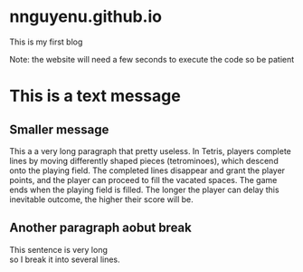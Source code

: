 # nnguyenu.github.io
This is my first blog

Note: the website will need a few seconds to execute the code so be patient


<html>
  <head>
    <meta charset="utf-8">
  </head>
  <body>
        <h1>This is a text message</h1>
        <h2>Smaller message</h2>
        <p>This a a very long paragraph that pretty useless. In Tetris, players complete lines by moving differently shaped pieces (tetrominoes), which descend onto the playing field. The completed lines disappear and grant the player points, and the player can proceed to fill the vacated spaces. The game ends when the playing field is filled. The longer the player can delay this inevitable outcome, the higher their score will be. </p>
        <h2>Another paragraph aobut break </h2>
        <p>This sentence is very long <br> 
        so I break it into several lines. </p>
  </body>
</html>
